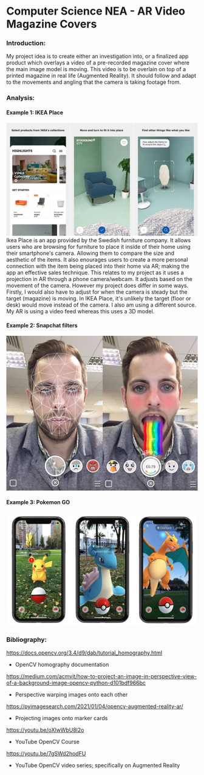 # Computer Science NEA - AR Video Magazine Covers
### Introduction:
My project idea is to create either an investigation into, or a finalized app
product which overlays a video of a pre-recorded magazine cover where the 
main image model is moving. This video is to be overlain on top of a printed
magazine in real life (Augmented Reality). It should follow and adapt to the movements
and angling that the camera is taking footage from. 

### Analysis:
#### Example 1: IKEA Place
![IKEA Place example image](/assets/ikea.webp)
Ikea Place is an app provided by the Swedish furniture company. It allows users who are browsing for furniture
to place it inside of their home using their smartphone's camera. Allowing them to compare the size and aesthetic
of the items. It also enourages users to create a more personal connection with the item being placed into their home
via AR; making the app an effective sales technique. This relates to my project as it uses a projection in AR
through a phone camera/webcam. It adjusts based on the movement of the camera. However my project does differ
in some ways. Firstly, I would also have to adjust for when the camera is steady but the target (magazine) is moving. 
In IKEA Place, it's unlikely the target (floor or desk) would move instead of the camera. I also am using a different
source. My AR is using a video feed whereas this uses a 3D model. 

#### Example 2: Snapchat filters
![Snapchat filter example image](/assets/snap.webp)

#### Example 3: Pokemon GO
![Pokemon GO example inage](/assets/poke.webp)

### Bibliography:

https://docs.opencv.org/3.4/d9/dab/tutorial_homography.html
- OpenCV homography documentation

https://medium.com/acmvit/how-to-project-an-image-in-perspective-view-of-a-background-image-opencv-python-d101bdf966bc
- Perspective warping images onto each other

https://pyimagesearch.com/2021/01/04/opencv-augmented-reality-ar/
- Projecting images onto marker cards

https://youtu.be/oXlwWbU8l2o
- YouTube OpenCV Course

https://youtu.be/7gSWd2hodFU
- YouTube OpenCV video series; specifically on Augmented Reality

